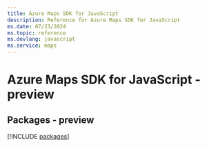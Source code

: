 ```yaml
---
title: Azure Maps SDK for JavaScript
description: Reference for Azure Maps SDK for JavaScript
ms.date: 07/23/2024
ms.topic: reference
ms.devlang: javascript
ms.service: maps
---
```

# Azure Maps SDK for JavaScript - preview
## Packages - preview
[!INCLUDE [packages](maps-index.md)]